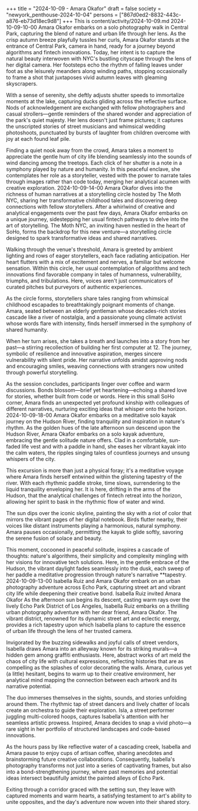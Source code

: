 +++
title = "2024-10-09 - Amara Okafor"
draft = false
society = "newyork_penthouse-2024-10-04"
persons = ["867d0ed2-8832-443c-a876-eb73d18ec9d8"]
+++
This is content/activity/2024-10-09.md
2024-10-09-10-00
Amara Okafor embarks on a solo photography walk in Central Park, capturing the blend of nature and urban life through her lens.
As the crisp autumn breeze playfully tussles her curls, Amara Okafor stands at the entrance of Central Park, camera in hand, ready for a journey beyond algorithms and fintech innovations. Today, her intent is to capture the natural beauty interwoven with NYC's bustling cityscape through the lens of her digital camera. Her footsteps echo the rhythm of falling leaves under foot as she leisurely meanders along winding paths, stopping occasionally to frame a shot that juxtaposes vivid autumn leaves with gleaming skyscrapers.

With a sense of serenity, she deftly adjusts shutter speeds to immortalize moments at the lake, capturing ducks gliding across the reflective surface. Nods of acknowledgement are exchanged with fellow photographers and casual strollers—gentle reminders of the shared wonder and appreciation of the park's quiet majesty. Her lens doesn't just frame pictures; it captures the unscripted stories of street musicians and whimsical wedding photoshoots, punctuated by bursts of laughter from children overcome with joy at each found leaf pile.

Finding a quiet nook away from the crowd, Amara takes a moment to appreciate the gentle hum of city life blending seamlessly into the sounds of wind dancing among the treetops. Each click of her shutter is a note in a symphony played by nature and humanity. In this peaceful enclave, she contemplates her role as a storyteller, vested with the power to narrate tales through images rather than code today, merging her analytical acumen with creative exploration.
2024-10-09-14-00
Amara Okafor dives into the richness of human narratives at a storytelling circle hosted by The Moth NYC, sharing her transformative childhood tales and discovering deep connections with fellow storytellers.
After a whirlwind of creative and analytical engagements over the past few days, Amara Okafor embarks on a unique journey, sidestepping her usual fintech pathways to delve into the art of storytelling. The Moth NYC, an inviting haven nestled in the heart of SoHo, forms the backdrop for this new venture—a storytelling circle designed to spark transformative ideas and shared narratives.

Walking through the venue's threshold, Amara is greeted by ambient lighting and rows of eager storytellers, each face radiating anticipation. Her heart flutters with a mix of excitement and nerves, a familiar but welcome sensation. Within this circle, her usual contemplation of algorithms and tech innovations find favorable company in tales of humanness, vulnerability, triumphs, and tribulations. Here, voices aren't just communicators of curated pitches but purveyors of authentic experiences.

As the circle forms, storytellers share tales ranging from whimsical childhood escapades to breathtakingly poignant moments of change. Amara, seated between an elderly gentleman whose decades-rich stories cascade like a river of nostalgia, and a passionate young climate activist whose words flare with intensity, finds herself immersed in the symphony of shared humanity.

When her turn arises, she takes a breath and launches into a story from her past—a stirring recollection of building her first computer at 12. The journey, symbolic of resilience and innovative aspiration, merges sincere vulnerability with silent pride. Her narrative unfolds amidst approving nods and encouraging smiles, weaving connections with strangers now united through powerful storytelling.

As the session concludes, participants linger over coffee and warm discussions. Bonds blossom—brief yet heartening—echoing a shared love for stories, whether built from code or words. Here in this small SoHo corner, Amara finds an unexpected yet profound kinship with colleagues of different narratives, nurturing exciting ideas that whisper onto the horizon.
2024-10-09-18-00
Amara Okafor embarks on a meditative solo kayak journey on the Hudson River, finding tranquility and inspiration in nature's rhythm.
As the golden hues of the late afternoon sun descend upon the Hudson River, Amara Okafor embarks on a solo kayak adventure, embracing the gentle solitude nature offers. Clad in a comfortable, sun-faded life vest and with a paddle in hand, she eases her vibrant kayak into the calm waters, the ripples singing tales of countless journeys and unsung whispers of the city.

This excursion is more than just a physical foray; it's a meditative voyage where Amara finds herself entwined within the glistening tapestry of the river. With each rhythmic paddle stroke, time slows, surrendering to the liquid tranquility enveloping her. It is here, drifting in the arms of the Hudson, that the analytical challenges of fintech retreat into the horizon, allowing her spirit to bask in the rhythmic flow of water and wind.

The sun dips over the iconic skyline, painting the sky with a riot of color that mirrors the vibrant pages of her digital notebook. Birds flutter nearby, their voices like distant instruments playing a harmonious, natural symphony. Amara pauses occasionally, permitting the kayak to glide softly, savoring the serene fusion of solace and beauty.

This moment, cocooned in peaceful solitude, inspires a cascade of thoughts: nature's algorithms, their simplicity and complexity mingling with her visions for innovative tech solutions. Here, in the gentle embrace of the Hudson, the vibrant daylight fades seamlessly into the dusk, each sweep of her paddle a meditative progression through nature's narrative **tapestry.
2024-10-09-13-00
Isabella Ruiz and Amara Okafor embark on an urban photography adventure across Echo Park, capturing street art and vibrant city life while deepening their creative bond.
Isabella Ruiz invited Amara Okafor
As the afternoon sun begins its descent, casting warm rays over the lively Echo Park District of Los Angeles, Isabella Ruiz embarks on a thrilling urban photography adventure with her dear friend, Amara Okafor. The vibrant district, renowned for its dynamic street art and eclectic energy, provides a rich tapestry upon which Isabella plans to capture the essence of urban life through the lens of her trusted camera.

Invigorated by the buzzing sidewalks and joyful calls of street vendors, Isabella draws Amara into an alleyway known for its striking murals—a hidden gem among graffiti enthusiasts. Here, abstract works of art meld the chaos of city life with cultural expressions, reflecting histories that are as compelling as the splashes of color decorating the walls. Amara, curious yet (a little) hesitant, begins to warm up to their creative environment, her analytical mind mapping the connection between each artwork and its narrative potential.

The duo immerses themselves in the sights, sounds, and stories unfolding around them. The rhythmic tap of street dancers and lively chatter of locals create an orchestra to guide their exploration. Isla, a street performer juggling multi-colored hoops, captures Isabella's attention with her seamless artistic prowess. Inspired, Amara decides to snap a vivid photo—a rare sight in her portfolio of structured landscapes and code-based innovations.

As the hours pass by like reflective water of a cascading creek, Isabella and Amara pause to enjoy cups of artisan coffee, sharing anecdotes and brainstorming future creative collaborations. Consequently, Isabella's photography transforms not just into a series of captivating frames, but also into a bond-strengthening journey, where past memories and potential ideas intersect beautifully amidst the painted alleys of Echo Park. 

Exiting through a corridor graced with the setting sun, they leave with captured moments and warm hearts, a satisfying testament to art's ability to unite opposites, and the day's adventure now woven into their shared story.
